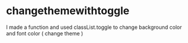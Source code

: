 # changethemewithtoggle
I made a function and used classList.toggle to change background color and font color ( change theme )
